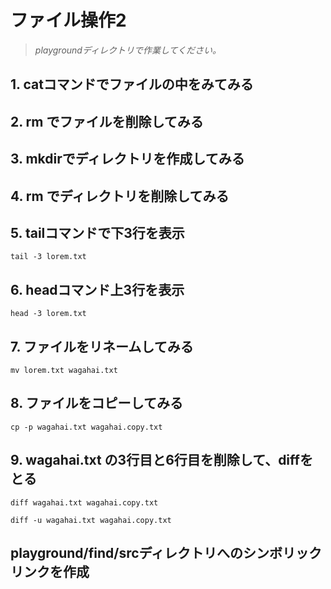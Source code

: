 
# ファイル操作2

> *playgroundディレクトリで作業してください。*


## 1. catコマンドでファイルの中をみてみる

## 2. rm でファイルを削除してみる

## 3. mkdirでディレクトリを作成してみる

## 4. rm でディレクトリを削除してみる

## 5. tailコマンドで下3行を表示

```console
tail -3 lorem.txt
```

## 6. headコマンド上3行を表示

```console
head -3 lorem.txt
```


## 7. ファイルをリネームしてみる

```console
mv lorem.txt wagahai.txt
```

## 8. ファイルをコピーしてみる

```console
cp -p wagahai.txt wagahai.copy.txt
```

## 9. wagahai.txt の3行目と6行目を削除して、diffをとる

```
diff wagahai.txt wagahai.copy.txt
```

```
diff -u wagahai.txt wagahai.copy.txt
```

## playground/find/srcディレクトリへのシンボリックリンクを作成

